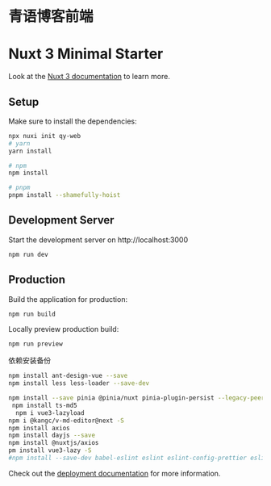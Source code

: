 # 青语博客前端


# Nuxt 3 Minimal Starter

Look at the [Nuxt 3 documentation](https://nuxt.com/docs/getting-started/introduction) to learn more.

## Setup

Make sure to install the dependencies:

```bash
npx nuxi init qy-web
# yarn
yarn install

# npm
npm install

# pnpm
pnpm install --shamefully-hoist
```

## Development Server

Start the development server on http://localhost:3000

```bash
npm run dev
```

## Production

Build the application for production:

```bash
npm run build
```

Locally preview production build:

```bash
npm run preview
```

依赖安装备份
```bash
npm install ant-design-vue --save
npm install less less-loader --save-dev

npm install --save pinia @pinia/nuxt pinia-plugin-persist --legacy-peer-deps
 npm install ts-md5
  npm i vue3-lazyload
npm i @kangc/v-md-editor@next -S
npm install axios
npm install dayjs --save
npm install @nuxtjs/axios
pm install vue3-lazy -S
#npm install --save-dev babel-eslint eslint eslint-config-prettier eslint-loader eslint-plugin-vue eslint-plugin-prettier prettier


```
Check out the [deployment documentation](https://nuxt.com/docs/getting-started/deployment) for more information.
